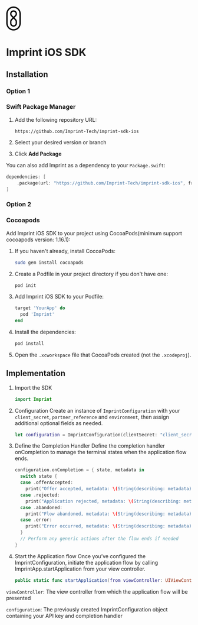 <p>
  <img src="Assets/imprintLogoSmall.png" alt="Imprint Logo" width="40px">
</p>

# Imprint iOS SDK

## Installation

### Option 1

### Swift Package Manager

1. Add the following repository URL:
   
   ```
   https://github.com/Imprint-Tech/imprint-sdk-ios
   ```
2. Select your desired version or branch
3. Click **Add Package**

You can also add Imprint as a dependency to your `Package.swift`:

```swift
dependencies: [
    .package(url: "https://github.com/Imprint-Tech/imprint-sdk-ios", from: "0.1.6")
]
```

### Option 2
### Cocoapods
Add Imprint iOS SDK to your project using CocoaPods(minimum support cocoapods version: 1.16.1):

1. If you haven't already, install CocoaPods:

   ```bash
   sudo gem install cocoapods
   ```

2. Create a Podfile in your project directory if you don't have one:

   ```bash
   pod init
   ```

3. Add Imprint iOS SDK to your Podfile:

    ```ruby
   target 'YourApp' do
      pod 'Imprint'   
   end
   ```

4. Install the dependencies:

    ```bash
   pod install
   ```

5. Open the `.xcworkspace` file that CocoaPods created (not the `.xcodeproj`).


## Implementation
1. Import the SDK

    ```swift
    import Imprint
    ```

2. Configuration
Create an instance of `ImprintConfiguration` with your `client_secret`, `partner_reference` and `environment`, then assign additional optional fields as needed.

    ```swift
    let configuration = ImprintConfiguration(clientSecret: "client_secret", partnerReference: "partner_reference", environment: .sandbox)
    ```

3. Define the Completion Handler
Define the completion handler onCompletion to manage the terminal states when the application flow ends.

    ```swift
    configuration.onCompletion = { state, metadata in
      switch state {
      case .offerAccepted:
        print("Offer accepted, metadata: \(String(describing: metadata))")
      case .rejected:
        print("Application rejected, metadata: \(String(describing: metadata))")
      case .abandoned:
        print("Flow abandoned, metadata: \(String(describing: metadata))")
      case .error:
        print("Error occurred, metadata: \(String(describing: metadata))")
      }
      // Perform any generic actions after the flow ends if needed
    }
    ```

4. Start the Application flow
Once you’ve configured the ImprintConfiguration, initiate the application flow by calling ImprintApp.startApplication from your view controller.
    
    ```swift
    public static func startApplication(from viewController: UIViewController, configuration: ImprintConfiguration)
    ```
    
    
`viewController`: The view controller from which the application flow will be presented

`configuration`: The previously created ImprintConfiguration object containing your API key and completion handler
